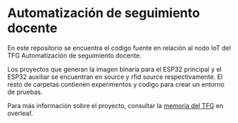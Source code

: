 # Automatización de seguimiento docente
En este repositorio se encuentra el codigo fuente en relación al nodo IoT del TFG Automatización de seguimiento docente.

Los proyectos que generan la imagen binaria para el ESP32 principal y el ESP32 auxiliar se encuentran en source y rfid source respectivamente.
El resto de carpetas contienen experimentos y codigo para crear un entorno de pruebas. 

Para más información sobre el proyecto, consultar la [memoria del TFG](https://www.overleaf.com/read/nkvdnsnwcnfc#e1403b) en overleaf.